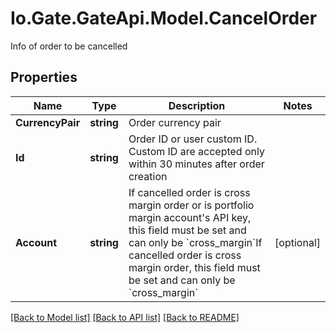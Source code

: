
# Io.Gate.GateApi.Model.CancelOrder

Info of order to be cancelled

## Properties

Name | Type | Description | Notes
------------ | ------------- | ------------- | -------------
**CurrencyPair** | **string** | Order currency pair | 
**Id** | **string** | Order ID or user custom ID. Custom ID are accepted only within 30 minutes after order creation | 
**Account** | **string** | If cancelled order is cross margin order or is portfolio margin account&#39;s API key, this field must be set and can only be &#x60;cross_margin&#x60;If cancelled order is cross margin order, this field must be set and can only be &#x60;cross_margin&#x60; | [optional] 

[[Back to Model list]](../README.md#documentation-for-models)
[[Back to API list]](../README.md#documentation-for-api-endpoints)
[[Back to README]](../README.md)
